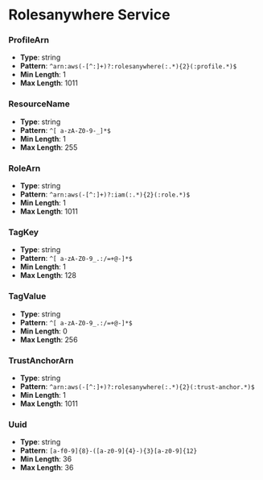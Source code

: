 # Rolesanywhere Service

### ProfileArn
- **Type**: string
- **Pattern**: `^arn:aws(-[^:]+)?:rolesanywhere(:.*){2}(:profile.*)$`
- **Min Length**: 1
- **Max Length**: 1011

### ResourceName
- **Type**: string
- **Pattern**: `^[ a-zA-Z0-9-_]*$`
- **Min Length**: 1
- **Max Length**: 255

### RoleArn
- **Type**: string
- **Pattern**: `^arn:aws(-[^:]+)?:iam(:.*){2}(:role.*)$`
- **Min Length**: 1
- **Max Length**: 1011

### TagKey
- **Type**: string
- **Pattern**: `^[ a-zA-Z0-9_.:/=+@-]*$`
- **Min Length**: 1
- **Max Length**: 128

### TagValue
- **Type**: string
- **Pattern**: `^[ a-zA-Z0-9_.:/=+@-]*$`
- **Min Length**: 0
- **Max Length**: 256

### TrustAnchorArn
- **Type**: string
- **Pattern**: `^arn:aws(-[^:]+)?:rolesanywhere(:.*){2}(:trust-anchor.*)$`
- **Min Length**: 1
- **Max Length**: 1011

### Uuid
- **Type**: string
- **Pattern**: `[a-f0-9]{8}-([a-z0-9]{4}-){3}[a-z0-9]{12}`
- **Min Length**: 36
- **Max Length**: 36

